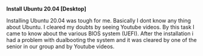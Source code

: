 **Install Ubuntu 20.04 [Desktop]**

Installing Ubuntu 20.04 was tough for me. Basically I dont know any thing about Ubuntu. I cleared my doubts by seeing Youtube videos. By this task I came to know about the various BIOS system (UEFI). After the installation i had a problem with dualbooting the system and it was cleared by one of the senior in our group and by Youtube videos.
